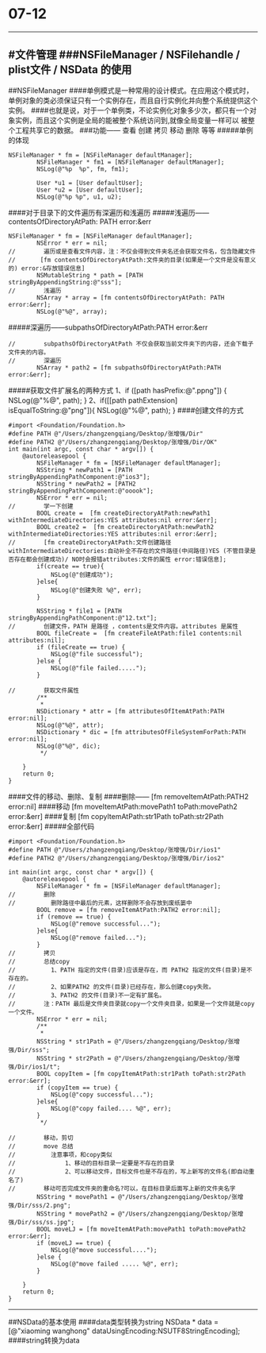 # 07-12

---
#文件管理
###NSFileManager /  NSFilehandle  / plist文件 / NSData 的使用
---
##NSFileManager
####单例模式是一种常用的设计模式。在应用这个模式时，单例对象的类必须保证只有一个实例存在，而且自行实例化并向整个系统提供这个实例。
####也就是说，对于一个单例类，不论实例化对象多少次，都只有一个对象实例，而且这个实例是全局的能被整个系统访问到,就像全局变量一样可以 被整个工程共享它的数据。
###功能——
    查看    创建    拷贝   移动   删除  等等
#####单例的体现
```
NSFileManager * fm = [NSFileManager defaultManager];
        NSFileManager * fm1 = [NSFileManager defaultManager];
        NSLog(@"%p  %p", fm, fm1);
        
        User *u1 = [User defaultUser];
        User *u2 = [User defaultUser];
        NSLog(@"%p %p", u1, u2);
```
####对于目录下的文件遍历有深遍历和浅遍历
#####浅遍历——contentsOfDirectoryAtPath: PATH error:&err
```
NSFileManager * fm = [NSFileManager defaultManager];
        NSError * err = nil;
//        遍历或是查看文件内容，注：不仅会得到文件夹名还会获取文件名，包含隐藏文件
//       [fm contentsOfDirectoryAtPath:文件夹的目录(如果是一个文件是没有意义的) error:&存放错误信息]
        NSMutableString * path = [PATH stringByAppendingString:@"sss"];
//        浅遍历
        NSArray * array = [fm contentsOfDirectoryAtPath: PATH error:&err];
        NSLog(@"%@", array);
```
#####深遍历——subpathsOfDirectoryAtPath:PATH error:&err
```
//        subpathsOfDirectoryAtPath 不仅会获取当前文件夹下的内容，还会下载子文件夹的内容。
//        深遍历
        NSArray * path2 = [fm subpathsOfDirectoryAtPath:PATH error:&err];
```
#####获取文件扩展名的两种方式
    1、if ([path hasPrefix:@".ppng"]) {
               NSLog(@"%@", path);
      }
    2、if([[path pathExtension] isEqualToString:@"png"]){
                NSLog(@"%@", path);
      }
####创建文件的方式
```
#import <Foundation/Foundation.h>
#define PATH @"/Users/zhangzengqiang/Desktop/张增强/Dir"
#define PATH2 @"/Users/zhangzengqiang/Desktop/张增强/Dir/OK"
int main(int argc, const char * argv[]) {
    @autoreleasepool {
        NSFileManager * fm = [NSFileManager defaultManager];
        NSString * newPath1 = [PATH stringByAppendingPathComponent:@"ios3"];
        NSString * newPath2 = [PATH2 stringByAppendingPathComponent:@"ooook"];
        NSError * err = nil;
//        学一下创建
        BOOL create =  [fm createDirectoryAtPath:newPath1 withIntermediateDirectories:YES attributes:nil error:&err];
        BOOL create2 =  [fm createDirectoryAtPath:newPath2 withIntermediateDirectories:YES attributes:nil error:&err];
//        [fm createDirectoryAtPath:文件创建路径 withIntermediateDirectories:自动补全不存在的文件路径(中间路径)YES (不管目录是否存在都会创建成功)/ NO时会报错attributes:文件的属性 error:错误信息];
        if(create == true){
            NSLog(@"创建成功");
        }else{
            NSLog(@"创建失败 %@", err);
        }
        
        NSString * file1 = [PATH stringByAppendingPathComponent:@"12.txt"];
//        创建文件，PATH 是路径 ，comtents是文件内容。attributes 是属性
        BOOL fileCreate =  [fm createFileAtPath:file1 contents:nil attributes:nil];
        if (fileCreate == true) {
            NSLog(@"file successful");
        }else {
            NSLog(@"file failed.....");
        }
        
//        获取文件属性
        /**
         *
        NSDictionary * attr = [fm attributesOfItemAtPath:PATH error:nil];
        NSLog(@"%@", attr);
        NSDictionary * dic = [fm attributesOfFileSystemForPath:PATH error:nil];
        NSLog(@"%@", dic);
         */
        
    }
    return 0;
}
```
####文件的移动、删除、复制
####删除——
    [fm removeItemAtPath:PATH2 error:nil]
####移动
    [fm moveItemAtPath:movePath1 toPath:movePath2 error:&err]
####复制
    [fm copyItemAtPath:str1Path toPath:str2Path error:&err]
#####全部代码
```
#import <Foundation/Foundation.h>
#define PATH @"/Users/zhangzengqiang/Desktop/张增强/Dir/ios1"
#define PATH2 @"/Users/zhangzengqiang/Desktop/张增强/Dir/ios2"

int main(int argc, const char * argv[]) {
    @autoreleasepool {
        NSFileManager * fm = [NSFileManager defaultManager];
//        删除
//          删除路径中最后的元素，这样删除不会存放到废纸篓中
        BOOL remove = [fm removeItemAtPath:PATH2 error:nil];
        if (remove == true) {
            NSLog(@"remove successful...");
        }else{
            NSLog(@"remove failed...");
        }
//        拷贝
//        总结copy
//          1、PATH 指定的文件(目录)应该是存在，而 PATH2 指定的文件(目录)是不存在的。
//          2、如果PATH2 的文件(目录)已经存在，那么创建copy失败。
//          3、PATH2 的文件(目录)不一定有扩展名。
//        注：PATH 最后是文件夹目录就copy一个文件夹目录，如果是一个文件就是copy一个文件。
        NSError * err = nil;
        /**
         *
        NSString * str1Path = @"/Users/zhangzengqiang/Desktop/张增强/Dir/sss";
        NSString * str2Path = @"/Users/zhangzengqiang/Desktop/张增强/Dir/ios1/t";
        BOOL copyItem = [fm copyItemAtPath:str1Path toPath:str2Path error:&err];
        if (copyItem == true) {
            NSLog(@"copy successful...");
        }else{
            NSLog(@"copy failed.... %@", err);
        }
         */
        
//        移动，剪切
//        move 总结
//          注意事项，和copy类似
//              1、移动的目标目录一定要是不存在的目录
//              2、可以移动文件，目标文件也是不存在的，写上新写的文件名(即自动重名了)
//        移动可否完成文件夹的重命名?可以，在目标目录后面写上新的文件夹名字
        NSString * movePath1 = @"/Users/zhangzengqiang/Desktop/张增强/Dir/sss/2.png";
        NSString * movePath2 = @"/Users/zhangzengqiang/Desktop/张增强/Dir/sss/ss.jpg";
        BOOL moveLJ = [fm moveItemAtPath:movePath1 toPath:movePath2 error:&err];
        if (moveLJ == true) {
            NSLog(@"move successful....");
        }else {
            NSLog(@"move failed ..... %@", err);
        }
        
    }
    return 0;
}
```
---
##NSData的基本使用
####data类型转换为string
     NSData * data = [@"xiaoming wanghong" dataUsingEncoding:NSUTF8StringEncoding];
####string转换为data
